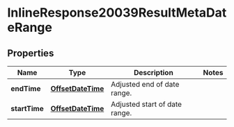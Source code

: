 # InlineResponse20039ResultMetaDateRange

## Properties
Name | Type | Description | Notes
------------ | ------------- | ------------- | -------------
**endTime** | [**OffsetDateTime**](OffsetDateTime.md) | Adjusted end of date range. | 
**startTime** | [**OffsetDateTime**](OffsetDateTime.md) | Adjusted start of date range. | 
